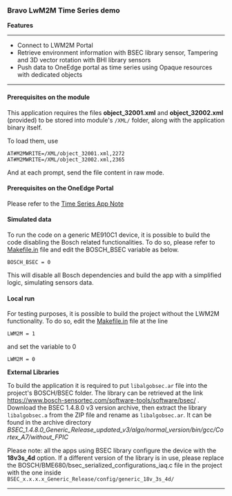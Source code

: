 
### Bravo LwM2M Time Series demo



**Features**

---

- Connect to LWM2M Portal
- Retrieve environment information with BSEC library sensor, Tampering and 3D vector rotation with BHI library sensors
- Push data to OneEdge portal as time series using Opaque resources with dedicated objects

---

#### Prerequisites on the module

This application requires the files **object_32001.xml** and **object_32002.xml** (provided) to be stored into module's `/XML/` folder, along with the application binary itself.

To load them, use

`AT#M2MWRITE=/XML/object_32001.xml,2272`
`AT#M2MWRITE=/XML/object_32002.xml,2365`



And at each prompt, send the file content in raw mode.

#### Prerequisites on the OneEdge Portal

Please refer to the [Time Series App Note](https://github.com/telit/oneedge-projects-resources/blob/main/use-cases/time-series/Docs/80654NT11932A_OneEdge_Use_Case_Time-series_r0.pdf)



#### Simulated data
To run the code on a generic ME910C1 device, it is possible to build the code disabling the Bosch related functionalities. To do so, please refer to [Makefile.in](Makefile.in) file and edit the BOSCH_BSEC variable as below.

```
BOSCH_BSEC = 0
```

This will disable all Bosch dependencies and build the app with a simplified logic, simulating sensors data.


#### Local run

For testing purposes, it is possible to build the project without the LWM2M functionality. To do so, edit the [Makefile.in](Makefile.in) file at the line

```
LWM2M = 1
```

and set the variable to 0

```
LWM2M = 0
```




**External Libraries**

To build the application it is required to put `libalgobsec.ar` file into the project's BOSCH/BSEC folder. The library can be retrieved at the link
https://www.bosch-sensortec.com/software-tools/software/bsec/ . Download the BSEC 1.4.8.0 v3 version archive, then extract the library `libalgobsec.a` from the ZIP file and rename as `libalgobsec.ar`. It can be found in the archive directory
*BSEC_1.4.8.0_Generic_Release_updated_v3/algo/normal_version/bin/gcc/Cortex_A7/without_FPIC*


Please note: all the apps using BSEC library configure the device with the **18v3s_4d** option. If a different version of the library is in use, please replace the BOSCH/BME680/bsec_serialized_configurations_iaq.c file in the project with the one inside `BSEC_x.x.x.x_Generic_Release/config/generic_18v_3s_4d/` 


---


